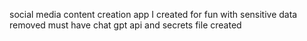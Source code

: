 social media content creation app I created for fun with sensitive data removed must have chat gpt api and secrets file created
